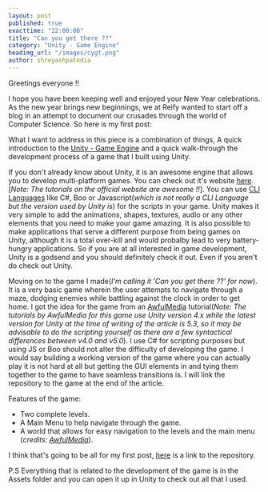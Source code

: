 ```yaml
---
layout: post
published: true
exacttime: "22:00:00"
title: "Can you get there ??"
category: "Unity - Game Engine"
headimg_url: "/images/cygt.png"
author: shreyashpatodia
---
```


Greetings everyone !! 

I hope you have been keeping well and enjoyed your New Year celebrations. As the new year brings new beginnings, we at Reify wanted to start off a blog in an attempt to document our crusades through the world of Computer Science. So here is my first post:

What I want to address in this piece is a combination of things, A quick introduction to the [Unity - Game Engine](https://unity3d.com/) and a quick walk-through the development process of a game that I built using Unity. 

If you don't already know about Unity, it is an awesome engine that allows you to develop multi-platform games. You can check out it's website [here](https://unity3d.com/). [_Note: The tutorials on the official website are awesome !!_]. You can use [CLI Languages](https://en.wikipedia.org/wiki/List_of_CLI_languages) like C#, Boo or Javascript(_which is not really a CLI Language but the version used by Unity is_) for the scripts in your game. Unity makes it very simple to add the animations, shapes, textures, audio or any other elements that you need to make your game amazing. It is also possible to make applications that serve a different purpose from being games on Unity, although it is a total over-kill and would probalby lead to very battery-hungry applications. So if you are at all interested in game development, Unity is a godsend and you should definitely check it out. Even if you aren't do check out Unity.  

Moving on to the game I made(_I'm calling it 'Can you get there ??' for now_). It is a very basic game wherein the user attempts to navigate through a maze, dodging enemies while battling against the clock in order to get home. I got the idea for the game from an [AwfulMedia](https://www.youtube.com/user/AwfulMedia) tutorial(_Note: The tutorials by AwfulMedia for this game use Unity version 4.x while the latest version for Unity at the time of writing of the article is 5.3, so it may be advisable to do the scripting yourself as there are a few syntactical differences between v4.0 and v5.0_). I use C# for scripting purposes but using JS or Boo should not alter the difficulty of developing the game. I would say building a working version of the game where you can actually play it is not hard at all but getting the GUI elements in and tying them together to the game to have seamless transitions is. I will link the repository to the game at the end of the article. 

Features of the game:

+ Two complete levels.
+ A Main Menu to help navigate through the game.
+ A world that allows for easy navigation to the levels and the main menu (_credits: [AwfulMedia](https://www.youtube.com/user/AwfulMedia)_).

I think that's going to be all for my first post, [here](https://github.com/ShreyashPatodia/Can-You-Get-There) is a link to the repository.

P.S Everything that is related to the development of the game is in the Assets folder and you can open it up in Unity to check out all that I used.





